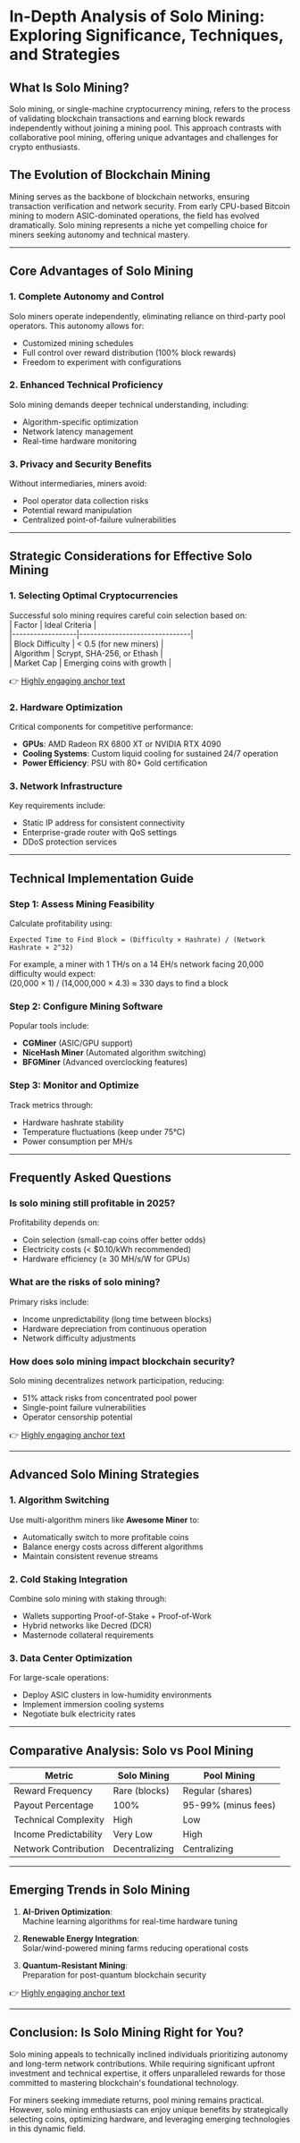 # In-Depth Analysis of Solo Mining: Exploring Significance, Techniques, and Strategies  

## What Is Solo Mining?  

Solo mining, or single-machine cryptocurrency mining, refers to the process of validating blockchain transactions and earning block rewards independently without joining a mining pool. This approach contrasts with collaborative pool mining, offering unique advantages and challenges for crypto enthusiasts.  

## The Evolution of Blockchain Mining  

Mining serves as the backbone of blockchain networks, ensuring transaction verification and network security. From early CPU-based Bitcoin mining to modern ASIC-dominated operations, the field has evolved dramatically. Solo mining represents a niche yet compelling choice for miners seeking autonomy and technical mastery.  

---

## Core Advantages of Solo Mining  

### 1. Complete Autonomy and Control  
Solo miners operate independently, eliminating reliance on third-party pool operators. This autonomy allows for:  
- Customized mining schedules  
- Full control over reward distribution (100% block rewards)  
- Freedom to experiment with configurations  

### 2. Enhanced Technical Proficiency  
Solo mining demands deeper technical understanding, including:  
- Algorithm-specific optimization  
- Network latency management  
- Real-time hardware monitoring  

### 3. Privacy and Security Benefits  
Without intermediaries, miners avoid:  
- Pool operator data collection risks  
- Potential reward manipulation  
- Centralized point-of-failure vulnerabilities  

---

## Strategic Considerations for Effective Solo Mining  

### 1. Selecting Optimal Cryptocurrencies  
Successful solo mining requires careful coin selection based on:  
| Factor          | Ideal Criteria                |  
|------------------|-------------------------------|  
| Block Difficulty | < 0.5 (for new miners)        |  
| Algorithm        | Scrypt, SHA-256, or Ethash    |  
| Market Cap       | Emerging coins with growth    |  

👉 [Highly engaging anchor text](https://bit.ly/okx-bonus)  

### 2. Hardware Optimization  
Critical components for competitive performance:  
- **GPUs**: AMD Radeon RX 6800 XT or NVIDIA RTX 4090  
- **Cooling Systems**: Custom liquid cooling for sustained 24/7 operation  
- **Power Efficiency**: PSU with 80+ Gold certification  

### 3. Network Infrastructure  
Key requirements include:  
- Static IP address for consistent connectivity  
- Enterprise-grade router with QoS settings  
- DDoS protection services  

---

## Technical Implementation Guide  

### Step 1: Assess Mining Feasibility  
Calculate profitability using:  
```text
Expected Time to Find Block = (Difficulty × Hashrate) / (Network Hashrate × 2^32)
```  
For example, a miner with 1 TH/s on a 14 EH/s network facing 20,000 difficulty would expect:  
(20,000 × 1) / (14,000,000 × 4.3) ≈ 330 days to find a block  

### Step 2: Configure Mining Software  
Popular tools include:  
- **CGMiner** (ASIC/GPU support)  
- **NiceHash Miner** (Automated algorithm switching)  
- **BFGMiner** (Advanced overclocking features)  

### Step 3: Monitor and Optimize  
Track metrics through:  
- Hardware hashrate stability  
- Temperature fluctuations (keep under 75°C)  
- Power consumption per MH/s  

---

## Frequently Asked Questions  

### Is solo mining still profitable in 2025?  
Profitability depends on:  
- Coin selection (small-cap coins offer better odds)  
- Electricity costs (< $0.10/kWh recommended)  
- Hardware efficiency (≥ 30 MH/s/W for GPUs)  

### What are the risks of solo mining?  
Primary risks include:  
- Income unpredictability (long time between blocks)  
- Hardware depreciation from continuous operation  
- Network difficulty adjustments  

### How does solo mining impact blockchain security?  
Solo mining decentralizes network participation, reducing:  
- 51% attack risks from concentrated pool power  
- Single-point failure vulnerabilities  
- Operator censorship potential  

👉 [Highly engaging anchor text](https://bit.ly/okx-bonus)  

---

## Advanced Solo Mining Strategies  

### 1. Algorithm Switching  
Use multi-algorithm miners like **Awesome Miner** to:  
- Automatically switch to more profitable coins  
- Balance energy costs across different algorithms  
- Maintain consistent revenue streams  

### 2. Cold Staking Integration  
Combine solo mining with staking through:  
- Wallets supporting Proof-of-Stake + Proof-of-Work  
- Hybrid networks like Decred (DCR)  
- Masternode collateral requirements  

### 3. Data Center Optimization  
For large-scale operations:  
- Deploy ASIC clusters in low-humidity environments  
- Implement immersion cooling systems  
- Negotiate bulk electricity rates  

---

## Comparative Analysis: Solo vs Pool Mining  

| Metric               | Solo Mining          | Pool Mining          |  
|----------------------|----------------------|----------------------|  
| Reward Frequency     | Rare (blocks)        | Regular (shares)     |  
| Payout Percentage    | 100%                 | 95-99% (minus fees)  |  
| Technical Complexity | High                 | Low                  |  
| Income Predictability| Very Low             | High                 |  
| Network Contribution | Decentralizing       | Centralizing         |  

---

## Emerging Trends in Solo Mining  

1. **AI-Driven Optimization**:  
   Machine learning algorithms for real-time hardware tuning  

2. **Renewable Energy Integration**:  
   Solar/wind-powered mining farms reducing operational costs  

3. **Quantum-Resistant Mining**:  
   Preparation for post-quantum blockchain security  

👉 [Highly engaging anchor text](https://bit.ly/okx-bonus)  

---

## Conclusion: Is Solo Mining Right for You?  

Solo mining appeals to technically inclined individuals prioritizing autonomy and long-term network contributions. While requiring significant upfront investment and technical expertise, it offers unparalleled rewards for those committed to mastering blockchain's foundational technology.  

For miners seeking immediate returns, pool mining remains practical. However, solo mining enthusiasts can enjoy unique benefits by strategically selecting coins, optimizing hardware, and leveraging emerging technologies in this dynamic field.